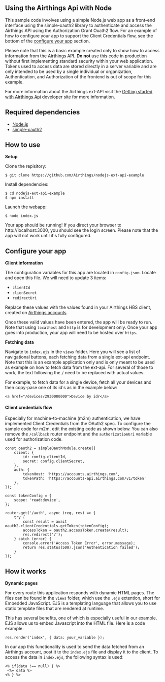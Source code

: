 ## Using the Airthings Api with Node

This sample code involves using a simple Node.js web app as a front-end interface using the simple-oauth2 library to authenticate and access the Airthings API using the Authorization Grant Ouath2 flow.
For an example of how to configure your app to support the Client Credentials flow, see the bottom of the [configure your app](#client-credentials-flow) section.

Please note that this is a basic example created only to show how to access information from the Airthings API. 
**Do not** use this code in production without first implementing standard security within your web application.
Tokens used to access data are stored directly in a server variable and are only intended to be used by a single individual or organization, Authentication, and Authorization of the frontend is out of scope for this example.

For more information about the Airthings ext-API visit the [Getting started with Airthings Api](https://developer.airthings.com) developer site for more information.


## Required dependencies

* [Node.js](https://nodejs.org)
* [simple-oauth2](https://www.npmjs.com/package/simple-oauth2)

## How to use
**Setup**

Clone the repisitory:
```
$ git clone https://github.com/Airthings/nodejs-ext-api-example
```

Install dependencies:

```
$ cd nodejs-ext-api-example
$ npm install
```

Launch the webapp:
```
$ node index.js
```

Your app should be running! If you direct your browser to http://localhost:3000, you should see the login screen.
Please note that the app will not work until it's fully configured.

## Configure your app
**Client information**

The configuration variables for this app are located in `config.json`. Locate and open this file. We will need to update 3 items:
- `clientId`
- `clienSecret`
- `redirectUri`

Replace these values with the values found in your Airthings HBS client, created on [Airthings accounts](https://accounts.airthings.com). 

Once these valid values have been entered, the app will be ready to run. Note that using `localhost` and `http` is for development only. Once your app goes into production, your app will need to be hosted over `https`.



**Fetching data**

Navigate to `ìndex.ejs` in the ``views`` folder. Here you will see a list of navigational buttons, each fetching data from a single ext-api endpoint.
Note that this is an example application only and is only meant to be used as example on how to fetch data from the ext-api.
For several of those to work, the text following the `/` need to be replaced with actual values.

For example, to fetch data for a single device, fetch all your devices and then copy-pase one of its id's as in the example below: 

```
<a href="/devices/2930000000">Device by idr</a>
```

#### Client credentials flow
Especially for machine-to-machine (m2m) authentication, we have implemented Client Credentials from the OAuth2 spec. 
To configure the sample code for m2m, edit the existing code as shown below. You can also remove the ``/callback`` router endpoint and the 
``authorizationUri`` variable used for authorization code.

```
const oauth2 = simpleOauthModule.create({
    client: {
        id: config.clientId,
        secret: config.clientSecret,
    },
    auth: {
        tokenHost: 'https://accounts.airthings.com',
        tokenPath: 'https://accounts-api.airthings.com/v1/token'
    },
});

const tokenConfig = {
    scope: 'read:device',
};

router.get('/auth', async (req, res) => {
    try {
        const result = await oauth2.clientCredentials.getToken(tokenConfig);
        accessToken = oauth2.accessToken.create(result);
        res.redirect('/');
    } catch (error) {
        console.error('Access Token Error', error.message);
        return res.status(500).json('Authentication failed');
    }
});
```


## How it works
**Dynamic pages**

For every route this application responds with dynamic HTML pages. The files can be found in the `views` folder, which use the  `.ejs` extention, short for Embedded JavaScript. EJS is a templating language that allows you to use static template files that are rendered at runtime.

This has several benefits, one of which is especially useful in our example. EJS allows us to embed Javascript into the HTML file.
Here is a code example:
 
```
res.render('index', { data: your_variable });
```

In our app this functionality is used to send the data fetched from an Airthings account, post it to the ``index.ejs`` file and display it to the client. To access the data in ``index.ejs``, the following syntax is used:
```
<% if(data !== null) { %>
 <%= data %>
<% } %>
```
